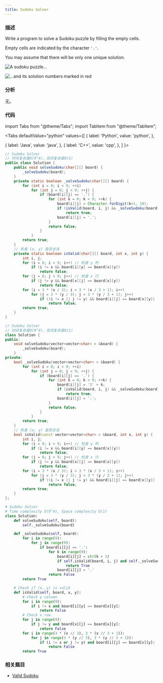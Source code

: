 ```yaml
---
title: Sudoku Solver
---
```


### 描述

Write a program to solve a Sudoku puzzle by filling the empty cells.

Empty cells are indicated by the character `'.'`.

You may assume that there will be only one unique solution.

![A sudoku puzzle...](/img/sudoku.png)

![...and its solution numbers marked in red](/img/sudoku-solution.png)

### 分析

无。

### 代码

import Tabs from "@theme/Tabs";
import TabItem from "@theme/TabItem";

<Tabs
defaultValue="python"
values={[
{ label: 'Python', value: 'python', },

{ label: 'Java', value: 'java', },
{ label: 'C++', value: 'cpp', },
]
}>
<TabItem value="java">

```java
// Sudoku Solver
// 时间复杂度O(9^4)，空间复杂度O(1)
public class Solution {
    public void solveSudoku(char[][] board) {
        _solveSudoku(board);
    }
    private static boolean _solveSudoku(char[][] board) {
        for (int i = 0; i < 9; ++i)
            for (int j = 0; j < 9; ++j) {
                if (board[i][j] == '.') {
                    for (int k = 0; k < 9; ++k) {
                        board[i][j] = Character.forDigit(k+1, 10);
                        if (isValid(board, i, j) && _solveSudoku(board))
                            return true;
                        board[i][j] = '.';
                    }
                    return false;
                }
            }
        return true;
    }
    // 检查 (x, y) 是否合法
    private static boolean isValid(char[][] board, int x, int y) {
        int i, j;
        for (i = 0; i < 9; i++) // 检查 y 列
            if (i != x && board[i][y] == board[x][y])
                return false;
        for (j = 0; j < 9; j++) // 检查 x 行
            if (j != y && board[x][j] == board[x][y])
                return false;
        for (i = 3 * (x / 3); i < 3 * (x / 3 + 1); i++)
            for (j = 3 * (y / 3); j < 3 * (y / 3 + 1); j++)
                if ((i != x || j != y) && board[i][j] == board[x][y])
                    return false;
        return true;
    }
}
```

</TabItem>
<TabItem value="cpp">

```cpp
// Sudoku Solver
// 时间复杂度O(9^4)，空间复杂度O(1)
class Solution {
public:
    void solveSudoku(vector<vector<char> > &board) {
        _solveSudoku(board);
    }
private:
    bool _solveSudoku(vector<vector<char> > &board) {
        for (int i = 0; i < 9; ++i)
            for (int j = 0; j < 9; ++j) {
                if (board[i][j] == '.') {
                    for (int k = 0; k < 9; ++k) {
                        board[i][j] = '1' + k;
                        if (isValid(board, i, j) && _solveSudoku(board))
                            return true;
                        board[i][j] = '.';
                    }
                    return false;
                }
            }
        return true;
    }
    // 检查 (x, y) 是否合法
    bool isValid(const vector<vector<char> > &board, int x, int y) {
        int i, j;
        for (i = 0; i < 9; i++) // 检查 y 列
            if (i != x && board[i][y] == board[x][y])
                return false;
        for (j = 0; j < 9; j++) // 检查 x 行
            if (j != y && board[x][j] == board[x][y])
                return false;
        for (i = 3 * (x / 3); i < 3 * (x / 3 + 1); i++)
            for (j = 3 * (y / 3); j < 3 * (y / 3 + 1); j++)
                if ((i != x || j != y) && board[i][j] == board[x][y])
                    return false;
        return true;
    }
};
```

</TabItem>

<TabItem value="python">

```python
# Sudoku Solver
# Time complexity O(9^4), Space complexity O(1)
class Solution:
    def solveSudoku(self, board):
        self._solveSudoku(board)

    def _solveSudoku(self, board):
        for i in range(9):
            for j in range(9):
                if board[i][j] == '.':
                    for k in range(9):
                        board[i][j] = str(k + 1)
                        if self.isValid(board, i, j) and self._solveSudoku(board):
                            return True
                        board[i][j] = '.'
                    return False
        return True

    # Check if (x, y) is valid
    def isValid(self, board, x, y):
        # Check y column
        for i in range(9):
            if i != x and board[i][y] == board[x][y]:
                return False
        # Check x row
        for j in range(9):
            if j != y and board[x][j] == board[x][y]:
                return False
        for i in range(3 * (x // 3), 3 * (x // 3 + 1)):
            for j in range(3 * (y // 3), 3 * (y // 3 + 1)):
                if (i != x or j != y) and board[i][j] == board[x][y]:
                    return False
        return True
```

</TabItem>
</Tabs>

### 相关题目

- [Valid Sudoku](../array/valid-sudoku.md)

